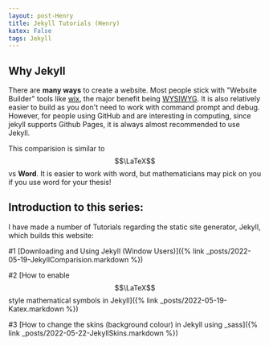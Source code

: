 ```yaml
---
layout: post-Henry
title: Jekyll Tutorials (Henry)
katex: False
tags: Jekyll
---
```

## Why Jekyll
There are **many ways** to create a website. Most people stick with "Website Builder" tools like [wix](https://www.wix.com/), the major benefit being [WYSIWYG](https://en.wikipedia.org/wiki/WYSIWYG). It is also relatively easier to build as you don't need to work with command prompt and debug. However, for people using GitHub and are interesting in computing, since jekyll supports Github Pages, it is always almost recommended to use Jekyll.

This comparision is similar to $$\LaTeX$$ vs **Word**. It is easier to work with word, but mathematicians may pick on you if you use word for your thesis! 

## Introduction to this series:
I have made a number of Tutorials regarding the static site generator, Jekyll, which builds this website:

 #1 [Downloading and Using Jekyll (Window Users)]({% link _posts/2022-05-19-JekyllComparision.markdown %})

 #2 [How to enable $$\LaTeX$$ style mathematical symbols in Jekyll]({% link _posts/2022-05-19-Katex.markdown %})


 #3 [How to change the skins (background colour) in Jekyll using _sass]({% link _posts/2022-05-22-JekyllSkins.markdown %})
 

